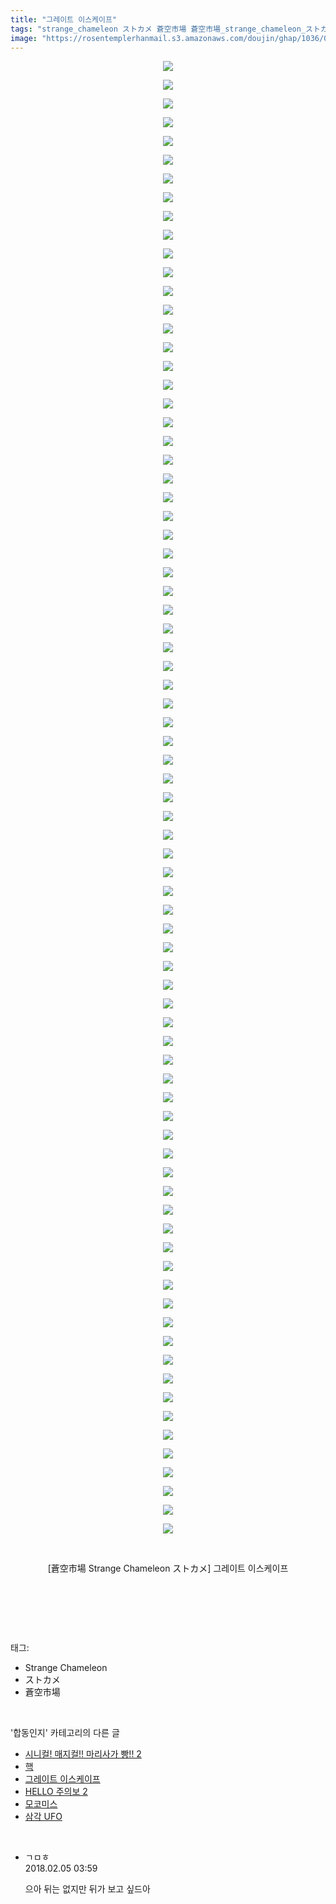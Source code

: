 ```yaml
---
title: "그레이트 이스케이프"
tags: "strange_chameleon ストカメ 蒼空市場 蒼空市場_strange_chameleon_ストカメ 합동인지"
image: "https://rosentemplerhanmail.s3.amazonaws.com/doujin/ghap/1036/001.jpg"
---
```

<div class="article">
<p style="text-align: center; clear: none; float: none;"><img src="{{ site.imgserver11 }}/ghap/1036/001.jpg"/></p>
<p style="text-align: center; clear: none; float: none;"><img src="{{ site.imgserver11 }}/ghap/1036/002.jpg"/></p>
<p style="text-align: center; clear: none; float: none;"><img src="{{ site.imgserver11 }}/ghap/1036/003.jpg"/></p>
<p style="text-align: center; clear: none; float: none;"><img src="{{ site.imgserver11 }}/ghap/1036/004.jpg"/></p>
<p style="text-align: center; clear: none; float: none;"><img src="{{ site.imgserver11 }}/ghap/1036/005.jpg"/></p>
<p style="text-align: center; clear: none; float: none;"><img src="{{ site.imgserver11 }}/ghap/1036/006.jpg"/></p>
<p style="text-align: center; clear: none; float: none;"><img src="{{ site.imgserver11 }}/ghap/1036/007.jpg"/></p>
<p style="text-align: center; clear: none; float: none;"><img src="{{ site.imgserver11 }}/ghap/1036/008.jpg"/></p>
<p style="text-align: center; clear: none; float: none;"><img src="{{ site.imgserver11 }}/ghap/1036/009.jpg"/></p>
<p style="text-align: center; clear: none; float: none;"><img src="{{ site.imgserver11 }}/ghap/1036/010.jpg"/></p>
<p style="text-align: center; clear: none; float: none;"><img src="{{ site.imgserver11 }}/ghap/1036/011.jpg"/></p>
<p style="text-align: center; clear: none; float: none;"><img src="{{ site.imgserver11 }}/ghap/1036/012.jpg"/></p>
<p style="text-align: center; clear: none; float: none;"><img src="{{ site.imgserver11 }}/ghap/1036/013.jpg"/></p>
<p style="text-align: center; clear: none; float: none;"><img src="{{ site.imgserver11 }}/ghap/1036/014.jpg"/></p>
<p style="text-align: center; clear: none; float: none;"><img src="{{ site.imgserver11 }}/ghap/1036/015.jpg"/></p>
<p style="text-align: center; clear: none; float: none;"><img src="{{ site.imgserver11 }}/ghap/1036/016.jpg"/></p>
<p style="text-align: center; clear: none; float: none;"><img src="{{ site.imgserver11 }}/ghap/1036/017.jpg"/></p>
<p style="text-align: center; clear: none; float: none;"><img src="{{ site.imgserver11 }}/ghap/1036/018.jpg"/></p>
<p style="text-align: center; clear: none; float: none;"><img src="{{ site.imgserver11 }}/ghap/1036/019.jpg"/></p>
<p style="text-align: center; clear: none; float: none;"><img src="{{ site.imgserver11 }}/ghap/1036/020.jpg"/></p>
<p style="text-align: center; clear: none; float: none;"><img src="{{ site.imgserver11 }}/ghap/1036/021.jpg"/></p>
<p style="text-align: center; clear: none; float: none;"><img src="{{ site.imgserver11 }}/ghap/1036/022.jpg"/></p>
<p style="text-align: center; clear: none; float: none;"><img src="{{ site.imgserver11 }}/ghap/1036/023.jpg"/></p>
<p style="text-align: center; clear: none; float: none;"><img src="{{ site.imgserver11 }}/ghap/1036/024.jpg"/></p>
<p style="text-align: center; clear: none; float: none;"><img src="{{ site.imgserver11 }}/ghap/1036/025.jpg"/></p>
<p style="text-align: center; clear: none; float: none;"><img src="{{ site.imgserver11 }}/ghap/1036/026.jpg"/></p>
<p style="text-align: center; clear: none; float: none;"><img src="{{ site.imgserver11 }}/ghap/1036/027.jpg"/></p>
<p style="text-align: center; clear: none; float: none;"><img src="{{ site.imgserver11 }}/ghap/1036/028.jpg"/></p>
<p style="text-align: center; clear: none; float: none;"><img src="{{ site.imgserver11 }}/ghap/1036/029.jpg"/></p>
<p style="text-align: center; clear: none; float: none;"><img src="{{ site.imgserver11 }}/ghap/1036/030.jpg"/></p>
<p style="text-align: center; clear: none; float: none;"><img src="{{ site.imgserver11 }}/ghap/1036/031.jpg"/></p>
<p style="text-align: center; clear: none; float: none;"><img src="{{ site.imgserver11 }}/ghap/1036/032.jpg"/></p>
<p style="text-align: center; clear: none; float: none;"><img src="{{ site.imgserver11 }}/ghap/1036/033.jpg"/></p>
<p style="text-align: center; clear: none; float: none;"><img src="{{ site.imgserver11 }}/ghap/1036/034.jpg"/></p>
<p style="text-align: center; clear: none; float: none;"><img src="{{ site.imgserver11 }}/ghap/1036/035.jpg"/></p>
<p style="text-align: center; clear: none; float: none;"><img src="{{ site.imgserver11 }}/ghap/1036/036.jpg"/></p>
<p style="text-align: center; clear: none; float: none;"><img src="{{ site.imgserver11 }}/ghap/1036/037.jpg"/></p>
<p style="text-align: center; clear: none; float: none;"><img src="{{ site.imgserver11 }}/ghap/1036/038.jpg"/></p>
<p style="text-align: center; clear: none; float: none;"><img src="{{ site.imgserver11 }}/ghap/1036/039.jpg"/></p>
<p style="text-align: center; clear: none; float: none;"><img src="{{ site.imgserver11 }}/ghap/1036/040.jpg"/></p>
<p style="text-align: center; clear: none; float: none;"><img src="{{ site.imgserver11 }}/ghap/1036/041.jpg"/></p>
<p style="text-align: center; clear: none; float: none;"><img src="{{ site.imgserver11 }}/ghap/1036/042.jpg"/></p>
<p style="text-align: center; clear: none; float: none;"><img src="{{ site.imgserver11 }}/ghap/1036/043.jpg"/></p>
<p style="text-align: center; clear: none; float: none;"><img src="{{ site.imgserver11 }}/ghap/1036/044.jpg"/></p>
<p style="text-align: center; clear: none; float: none;"><img src="{{ site.imgserver11 }}/ghap/1036/045.jpg"/></p>
<p style="text-align: center; clear: none; float: none;"><img src="{{ site.imgserver11 }}/ghap/1036/046.jpg"/></p>
<p style="text-align: center; clear: none; float: none;"><img src="{{ site.imgserver11 }}/ghap/1036/047.jpg"/></p>
<p style="text-align: center; clear: none; float: none;"><img src="{{ site.imgserver11 }}/ghap/1036/048.jpg"/></p>
<p style="text-align: center; clear: none; float: none;"><img src="{{ site.imgserver11 }}/ghap/1036/049.jpg"/></p>
<p style="text-align: center; clear: none; float: none;"><img src="{{ site.imgserver11 }}/ghap/1036/050.jpg"/></p>
<p style="text-align: center; clear: none; float: none;"><img src="{{ site.imgserver11 }}/ghap/1036/051.jpg"/></p>
<p style="text-align: center; clear: none; float: none;"><img src="{{ site.imgserver11 }}/ghap/1036/052.jpg"/></p>
<p style="text-align: center; clear: none; float: none;"><img src="{{ site.imgserver11 }}/ghap/1036/053.jpg"/></p>
<p style="text-align: center; clear: none; float: none;"><img src="{{ site.imgserver11 }}/ghap/1036/054.jpg"/></p>
<p style="text-align: center; clear: none; float: none;"><img src="{{ site.imgserver11 }}/ghap/1036/055.jpg"/></p>
<p style="text-align: center; clear: none; float: none;"><img src="{{ site.imgserver11 }}/ghap/1036/056.jpg"/></p>
<p style="text-align: center; clear: none; float: none;"><img src="{{ site.imgserver11 }}/ghap/1036/057.jpg"/></p>
<p style="text-align: center; clear: none; float: none;"><img src="{{ site.imgserver11 }}/ghap/1036/058.jpg"/></p>
<p style="text-align: center; clear: none; float: none;"><img src="{{ site.imgserver11 }}/ghap/1036/059.jpg"/></p>
<p style="text-align: center; clear: none; float: none;"><img src="{{ site.imgserver11 }}/ghap/1036/060.jpg"/></p>
<p style="text-align: center; clear: none; float: none;"><img src="{{ site.imgserver11 }}/ghap/1036/061.jpg"/></p>
<p style="text-align: center; clear: none; float: none;"><img src="{{ site.imgserver11 }}/ghap/1036/062.jpg"/></p>
<p style="text-align: center; clear: none; float: none;"><img src="{{ site.imgserver11 }}/ghap/1036/063.jpg"/></p>
<p style="text-align: center; clear: none; float: none;"><img src="{{ site.imgserver11 }}/ghap/1036/064.jpg"/></p>
<p style="text-align: center; clear: none; float: none;"><img src="{{ site.imgserver11 }}/ghap/1036/065.jpg"/></p>
<p style="text-align: center; clear: none; float: none;"><img src="{{ site.imgserver11 }}/ghap/1036/066.jpg"/></p>
<p style="text-align: center; clear: none; float: none;"><img src="{{ site.imgserver11 }}/ghap/1036/067.jpg"/></p>
<p style="text-align: center; clear: none; float: none;"><img src="{{ site.imgserver11 }}/ghap/1036/068.jpg"/></p>
<p style="text-align: center; clear: none; float: none;"><img src="{{ site.imgserver11 }}/ghap/1036/069.jpg"/></p>
<p style="text-align: center; clear: none; float: none;"><img src="{{ site.imgserver11 }}/ghap/1036/070.jpg"/></p>
<p style="text-align: center; clear: none; float: none;"><img src="{{ site.imgserver11 }}/ghap/1036/071.jpg"/></p>
<p style="text-align: center; clear: none; float: none;"><img src="{{ site.imgserver11 }}/ghap/1036/072.jpg"/></p>
<p style="text-align: center; clear: none; float: none;"><img src="{{ site.imgserver11 }}/ghap/1036/073.jpg"/></p>
<p style="text-align: center; clear: none; float: none;"><img src="{{ site.imgserver11 }}/ghap/1036/074.jpg"/></p>
<p style="text-align: center; clear: none; float: none;"><img src="{{ site.imgserver11 }}/ghap/1036/075.jpg"/></p>
<p style="text-align: center; clear: none; float: none;"><img src="{{ site.imgserver11 }}/ghap/1036/076.jpg"/></p>
<p style="text-align: center; clear: none; float: none;"><img src="{{ site.imgserver11 }}/ghap/1036/077.jpg"/></p>
<p style="text-align: center; clear: none; float: none;"><img src="{{ site.imgserver11 }}/ghap/1036/078.jpg"/></p>
<p style="text-align: center; clear: none; float: none;"><img src="{{ site.imgserver11 }}/ghap/1036/079.jpg"/></p>
<p style="text-align: center; clear: none; float: none;"><br/></p>
<p style="text-align: center; clear: none; float: none;">[蒼空市場 Strange Chameleon ストカメ] 그레이트 이스케이프</p>
<p style="text-align: center; clear: none; float: none;"><br/></p>
<p><br/></p>
</div><br/>
<div class="tagTrail">
<p>태그: </p>
<ul>
<li>Strange Chameleon</li>
<li>ストカメ</li>
<li>蒼空市場</li>
</ul>
</div><br/>
<div class="another">
<p>'합동인지' 카테고리의 다른 글</p>
<ul>
<li><a href="/ghap_1112">시니컬! 매지컬!! 마리사가 빵!! 2</a></li>
<li><a href="/ghap_1053">핵</a></li>
<li><a href="/ghap_1036">그레이트 이스케이프</a></li>
<li><a href="/ghap_996">HELLO 주의보 2</a></li>
<li><a href="/ghap_960">모코미스</a></li>
<li><a href="/ghap_814">삼각 UFO</a></li>
</ul>
</div><br/>
<div class="cb_module cb_fluid">
<div class="cb_wrt cb_profile">
<div class="comment">
<ul>
<li class="cb_thumb_off" id="comment15192041">
<div class="cb_comment_area">
<div class="cb_info_area">
<div class="cb_section">
<span class="cb_nick_name">ㄱㅁㅎ</span>
</div>
<div class="cb_section">
<span class="cb_date">2018.02.05 03:59 </span>
</div>
</div>
<div class="cb_dsc_comment">
<p class="cb_dsc">
											으아 뒤는 없지만 뒤가 보고 싶드아
										</p>
</div>
</div></li>
</ul>
</div>
</div><!-- commentList close -->
</div><br/>
